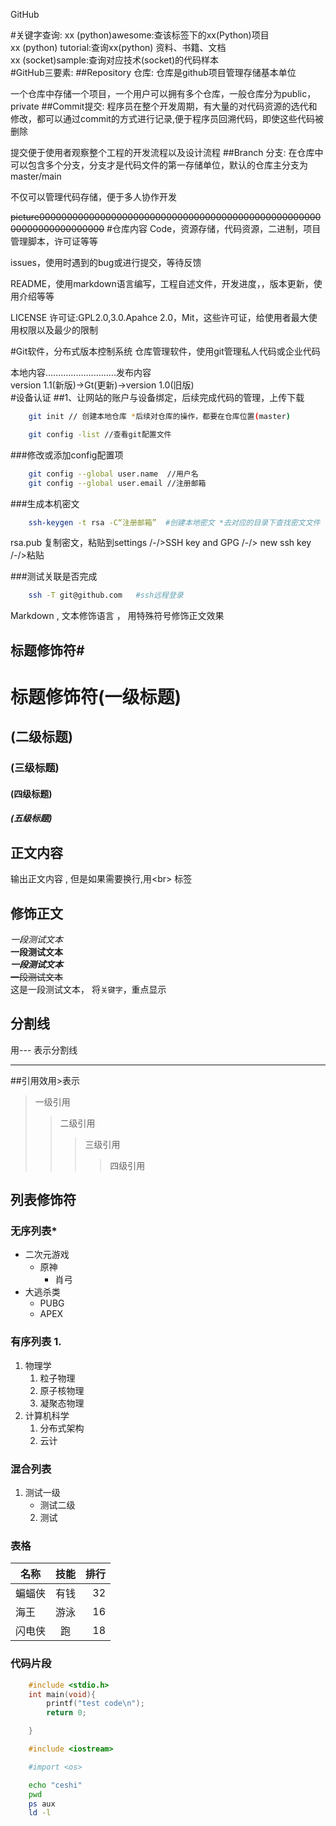 GitHub

#关键字查询:
xx (python)awesome:查该标签下的xx(Python)项目<br>
xx (python) tutorial:查询xx(python) 资料、书籍、文档<br>
xx (socket)sample:查询对应技术(socket)的代码样本<br>
#GitHub三要素:
##Repository 仓库:
仓库是github项目管理存储基本单位

一个仓库中存储一个项目，一个用户可以拥有多个仓库，一般仓库分为public，private
##Commit提交:
程序员在整个开发周期，有大量的对代码资源的选代和修改，都可以通过commit的方式进行记录,便于程序员回溯代码，即使这些代码被删除

提交便于使用者观察整个工程的开发流程以及设计流程
##Branch 分支:
在仓库中可以包含多个分支，分支才是代码文件的第一存储单位，默认的仓库主分支为master/main

不仅可以管理代码存储，便于多人协作开发

~~picture00000000000000000000000000000000000000000000000000000000000000000000~~
#仓库内容
Code，资源存储，代码资源，二进制，项目管理脚本，许可证等等

issues，使用时遇到的bug或进行提交，等待反馈

README，使用markdown语言编写，工程自述文件，开发进度，，版本更新，使用介绍等等

LICENSE 许可证:GPL2.0,3.0.Apahce 2.0，Mit，这些许可证，给使用者最大使用权限以及最少的限制

#Git软件，分布式版本控制系统
仓库管理软件，使用git管理私人代码或企业代码

  本地内容............................发布内容<br>
version 1.1(新版)\-\>Gt(更新)\-\>version 1.0(旧版)<br>
#设备认证
##1、让网站的账户与设备绑定，后续完成代码的管理，上传下载
```bash
	git init // 创建本地仓库 *后续对仓库的操作，都要在仓库位置(master)
```
```bash
	git config -list //查看git配置文件
```
###修改或添加config配置项
```bash
	git config --global user.name  //用户名
	git config --global user.email //注册邮箱
```
###生成本机密文
```bash
	ssh-keygen -t rsa -C“注册邮箱”	#创建本地密文 *去对应的目录下查找密文文件
```
rsa.pub 复制密文，粘贴到settings /-/>SSH key and GPG /-/> new ssh key /-/>粘贴

###测试关联是否完成
```bash
	ssh -T git@github.com	#ssh远程登录	
```
Markdown , 文本修饰语言 ， 用特殊符号修饰正文效果<br>

## 标题修饰符\#

# 标题修饰符(一级标题)
## (二级标题)
### (三级标题)
#### (四级标题)
##### (五级标题)

## 正文内容
   输出正文内容 , 但是如果需要换行,用\<br\> 标签

## 修饰正文
   *一段测试文本<br>*
   **一段测试文本<br>**
   ***一段测试文本<br>***
   ~~一段测试文本<br>~~
   这是一段测试文本， 将`关键字`，重点显示
## 分割线
   用\-\-\- 表示分割线

---

##引用效用\>表示
> 一级引用
>> 二级引用
>>> 三级引用
>>>> 四级引用

## 列表修饰符

### 无序列表\*
* 二次元游戏
  * 原神
    * 肖弓
* 大逃杀类
  * PUBG
  * APEX
### 有序列表 1.
1. 物理学
   1. 粒子物理
   2. 原子核物理
   3. 凝聚态物理
2. 计算机科学
   1. 分布式架构
   2. 云计
### 混合列表
1. 测试一级
   * 测试二级
   2. 测试

### 表格
名称|技能|排行
--|:--:|--:
蝙蝠侠|有钱|32
海王|游泳|16
闪电侠|跑|18

### 代码片段

```c
	#include <stdio.h>
	int main(void){
		printf("test code\n");
		return 0;

	}
```
```cpp
	#include <iostream>
```
```python
	#import <os>
```
```bash
	echo "ceshi"
	pwd
	ps aux
	ld -l
```
